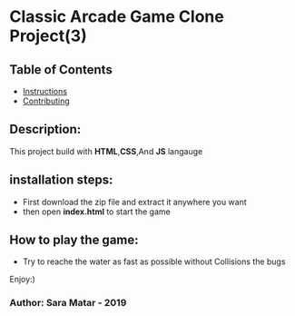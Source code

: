 # Classic Arcade Game Clone Project(3)

## Table of Contents

- [Instructions](#instructions)
- [Contributing](#contributing)



## Description:
This project build with **HTML**,**CSS**,And **JS** langauge 


## installation steps:
* First download the zip file and extract it anywhere you want
* then open **index.html** to start the game 



## How to play the game:
* Try to reache the water as fast as possible without Collisions the bugs 

Enjoy:)

### Author: Sara Matar - 2019


